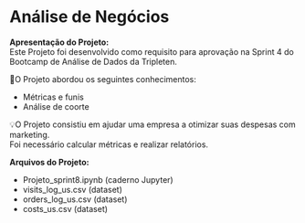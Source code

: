 # Análise de Negócios

**Apresentação do Projeto:**<br>
Este Projeto foi desenvolvido como requisito para aprovação na Sprint 4 do Bootcamp de Análise de Dados da Tripleten.

🧩O Projeto abordou os seguintes conhecimentos:
- Métricas e funis
- Análise de coorte
  

💡O Projeto consistiu em ajudar uma empresa a otimizar suas despesas com marketing.<br>
Foi necessário calcular métricas e realizar relatórios.

**Arquivos do Projeto:**
- Projeto_sprint8.ipynb (caderno Jupyter)
- visits_log_us.csv (dataset)
- orders_log_us.csv (dataset)
- costs_us.csv (dataset)
